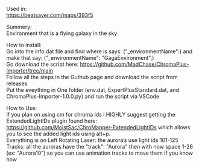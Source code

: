 Used in:  
https://beatsaver.com/maps/393f5 

Summery:  
Environment that is a flying galaxy in the sky

How to install:  
Go into the info.dat file and find where is says: ("_environmentName":) and make that say: ("_environmentName": "GagaEnvironment",)  
Go download the script here: https://github.com/MadChase/ChromaPlus-Importer/tree/main  
Follow all the steps in the Guthub page and download the script from releases  
Put the eveything in One folder (env.dat, ExpertPlusStandard.dat, and ChromaPlus-Importer-1.0.0.py) and run the script via VSCode   

How to Use:  
If you plan on using cm for chroma ids i HIGHLY suggest getting the ExtendedLightIDs plugin found here: https://github.com/MoistSac/ChroMapper-ExtendedLightIDs which allows you to see the added light ids using alt+p.   
Everything is on Left Rotating Laser: the aurora’s use light ids 101-125  
Tracks: all the auroras have the "track": "Aurora" then with now space 1-26 (ex: "Aurora10") so you can use animation tracks to move them if you know how  
